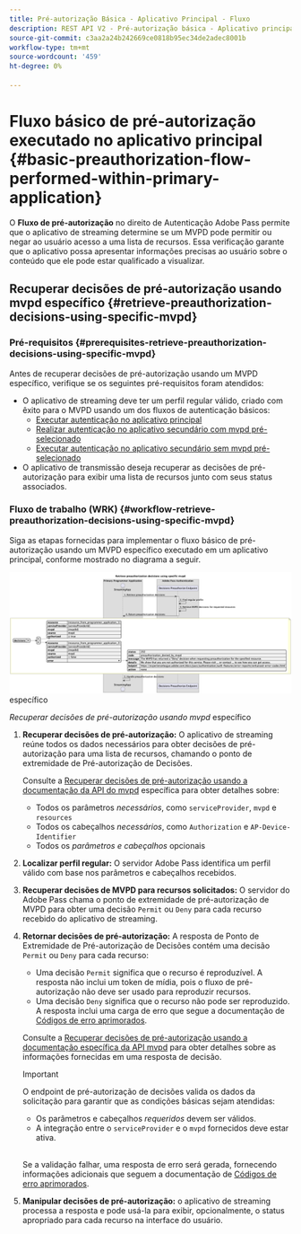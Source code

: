 ```yaml
---
title: Pré-autorização Básica - Aplicativo Principal - Fluxo
description: REST API V2 - Pré-autorização básica - Aplicativo principal - Fluxo
source-git-commit: c3aa2a24b242669ce0818b95ec34de2adec8001b
workflow-type: tm+mt
source-wordcount: '459'
ht-degree: 0%

---
```



# Fluxo básico de pré-autorização executado no aplicativo principal {#basic-preauthorization-flow-performed-within-primary-application}

O **Fluxo de pré-autorização** no direito de Autenticação Adobe Pass permite que o aplicativo de streaming determine se um MVPD pode permitir ou negar ao usuário acesso a uma lista de recursos. Essa verificação garante que o aplicativo possa apresentar informações precisas ao usuário sobre o conteúdo que ele pode estar qualificado a visualizar.

## Recuperar decisões de pré-autorização usando mvpd específico {#retrieve-preauthorization-decisions-using-specific-mvpd}

### Pré-requisitos {#prerequisites-retrieve-preauthorization-decisions-using-specific-mvpd}

Antes de recuperar decisões de pré-autorização usando um MVPD específico, verifique se os seguintes pré-requisitos foram atendidos:

* O aplicativo de streaming deve ter um perfil regular válido, criado com êxito para o MVPD usando um dos fluxos de autenticação básicos:
   * [Executar autenticação no aplicativo principal](../basic-flows/rest-api-v2-basic-authentication-primary-application-flow.md)
   * [Realizar autenticação no aplicativo secundário com mvpd pré-selecionado](../basic-flows/rest-api-v2-basic-authentication-secondary-application-flow.md)
   * [Executar autenticação no aplicativo secundário sem mvpd pré-selecionado](../basic-flows/rest-api-v2-basic-authentication-secondary-application-flow.md)
* O aplicativo de transmissão deseja recuperar as decisões de pré-autorização para exibir uma lista de recursos junto com seus status associados.

### Fluxo de trabalho (WRK) {#workflow-retrieve-preauthorization-decisions-using-specific-mvpd}

Siga as etapas fornecidas para implementar o fluxo básico de pré-autorização usando um MVPD específico executado em um aplicativo principal, conforme mostrado no diagrama a seguir.

![Recuperar decisões de pré-autorização usando mvpd](../../../assets/rest-api-v2/flows/basic-flows/rest-api-v2-retrieve-preauthorization-decisions-within-primary-application-using-specific-mvpd.png) específico

*Recuperar decisões de pré-autorização usando mvpd* específico

1. **Recuperar decisões de pré-autorização:** O aplicativo de streaming reúne todos os dados necessários para obter decisões de pré-autorização para uma lista de recursos, chamando o ponto de extremidade de Pré-autorização de Decisões.

   Consulte a [Recuperar decisões de pré-autorização usando a documentação da API do mvpd](../../apis/decisions-apis/rest-api-v2-decisions-apis-retrieve-preauthorization-decisions-using-specific-mvpd.md) específica para obter detalhes sobre:
   * Todos os parâmetros _necessários_, como `serviceProvider`, `mvpd` e `resources`
   * Todos os cabeçalhos _necessários_, como `Authorization` e `AP-Device-Identifier`
   * Todos os _parâmetros e cabeçalhos_ opcionais

1. **Localizar perfil regular:** O servidor Adobe Pass identifica um perfil válido com base nos parâmetros e cabeçalhos recebidos.

1. **Recuperar decisões de MVPD para recursos solicitados:** O servidor do Adobe Pass chama o ponto de extremidade de pré-autorização de MVPD para obter uma decisão `Permit` ou `Deny` para cada recurso recebido do aplicativo de streaming.

1. **Retornar decisões de pré-autorização:** A resposta de Ponto de Extremidade de Pré-autorização de Decisões contém uma decisão `Permit` ou `Deny` para cada recurso:
   * Uma decisão `Permit` significa que o recurso é reproduzível. A resposta não inclui um token de mídia, pois o fluxo de pré-autorização não deve ser usado para reproduzir recursos.
   * Uma decisão `Deny` significa que o recurso não pode ser reproduzido. A resposta inclui uma carga de erro que segue a documentação de [Códigos de erro aprimorados](../../../enhanced-error-codes.md).

   Consulte a [Recuperar decisões de pré-autorização usando a documentação específica da API mvpd](../../apis/decisions-apis/rest-api-v2-decisions-apis-retrieve-preauthorization-decisions-using-specific-mvpd.md) para obter detalhes sobre as informações fornecidas em uma resposta de decisão.

   >[!IMPORTANT]
   >
   > O endpoint de pré-autorização de decisões valida os dados da solicitação para garantir que as condições básicas sejam atendidas:
   >
   > * Os parâmetros e cabeçalhos _requeridos_ devem ser válidos.
   > * A integração entre o `serviceProvider` e o `mvpd` fornecidos deve estar ativa.
   >
   > <br/>
   > 
   > Se a validação falhar, uma resposta de erro será gerada, fornecendo informações adicionais que seguem a documentação de [Códigos de erro aprimorados](../../../enhanced-error-codes.md).

1. **Manipular decisões de pré-autorização:** o aplicativo de streaming processa a resposta e pode usá-la para exibir, opcionalmente, o status apropriado para cada recurso na interface do usuário.
